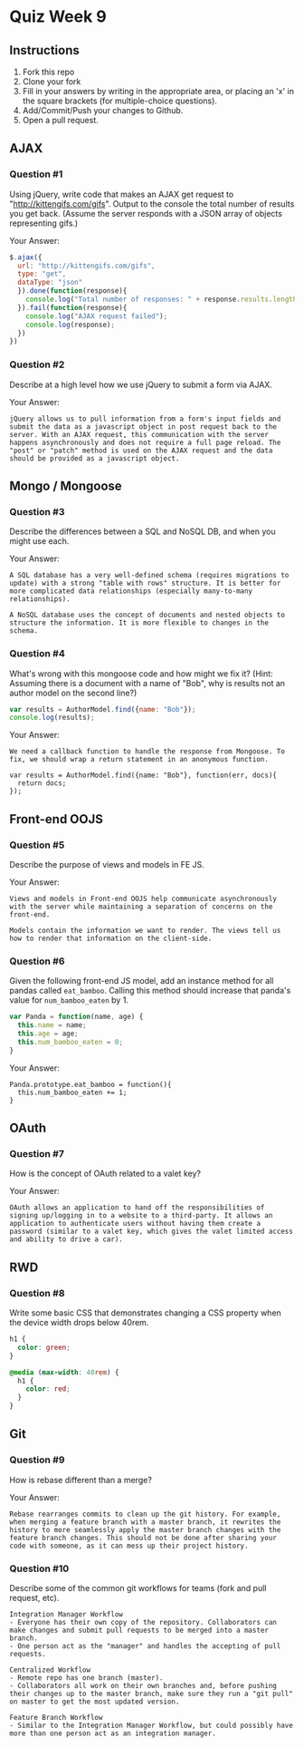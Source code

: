# Quiz Week 9

## Instructions

1. Fork this repo
2. Clone your fork
3. Fill in your answers by writing in the appropriate area, or placing an 'x' in
the square brackets (for multiple-choice questions).
4. Add/Commit/Push your changes to Github.
5. Open a pull request.

## AJAX

### Question #1

Using jQuery, write code that makes an AJAX get request to "http://kittengifs.com/gifs". Output to the console the total number of results you get back. (Assume the server responds with a JSON array of objects representing gifs.)

Your Answer:
```js
$.ajax({
  url: "http://kittengifs.com/gifs",
  type: "get",
  dataType: "json"
  }).done(function(response){
    console.log("Total number of responses: " + response.results.length);
  }).fail(function(response){
    console.log("AJAX request failed");
    console.log(response);
  })
})
```

### Question #2

Describe at a high level how we use jQuery to submit a form via AJAX.

Your Answer:
```text
jQuery allows us to pull information from a form's input fields and submit the data as a javascript object in post request back to the server. With an AJAX request, this communication with the server happens asynchronously and does not require a full page reload. The "post" or "patch" method is used on the AJAX request and the data should be provided as a javascript object.
```


## Mongo / Mongoose

### Question #3

Describe the differences between a SQL and NoSQL DB, and when you might use each.

Your Answer:
```text
A SQL database has a very well-defined schema (requires migrations to update) with a strong "table with rows" structure. It is better for more complicated data relationships (especially many-to-many relationships).

A NoSQL database uses the concept of documents and nested objects to structure the information. It is more flexible to changes in the schema.
```


### Question #4

What's wrong with this mongoose code and how might we fix it?
(Hint: Assuming there is a document with a name of "Bob", why is results not an author model on the second line?)

```js
var results = AuthorModel.find({name: "Bob"});
console.log(results);
```

Your Answer:
```text
We need a callback function to handle the response from Mongoose. To fix, we should wrap a return statement in an anonymous function.

var results = AuthorModel.find({name: "Bob"}, function(err, docs){
  return docs;
});

```

## Front-end OOJS

### Question #5

Describe the purpose of views and models in FE JS.

Your Answer:
```text
Views and models in Front-end OOJS help communicate asynchronously with the server while maintaining a separation of concerns on the front-end.

Models contain the information we want to render. The views tell us how to render that information on the client-side.
```

### Question #6

Given the following front-end JS model, add an instance method for all pandas called `eat_bamboo`. Calling this method should increase that panda's value for `num_bamboo_eaten` by 1.

```js
var Panda = function(name, age) {
  this.name = name;
  this.age = age;
  this.num_bamboo_eaten = 0;
}
```

Your Answer:
```text
Panda.prototype.eat_bamboo = function(){
  this.num_bamboo_eaten += 1;
}
```


## OAuth

### Question #7

How is the concept of OAuth related to a valet key?

Your Answer:
```text
OAuth allows an application to hand off the responsibilities of signing up/logging in to a website to a third-party. It allows an application to authenticate users without having them create a password (similar to a valet key, which gives the valet limited access and ability to drive a car).
```


## RWD

### Question #8

Write some basic CSS that demonstrates changing a CSS property when the device width drops below 40rem.

```css
h1 {
  color: green;
}

@media (max-width: 40rem) {
  h1 {
    color: red;
  }
}
```

## Git

### Question #9

How is rebase different than a merge?

Your Answer:
```text
Rebase rearranges commits to clean up the git history. For example, when merging a feature branch with a master branch, it rewrites the history to more seamlessly apply the master branch changes with the feature branch changes. This should not be done after sharing your code with someone, as it can mess up their project history.
```

### Question #10

Describe some of the common git workflows for teams (fork and pull request, etc).

```text
Integration Manager Workflow
- Everyone has their own copy of the repository. Collaborators can make changes and submit pull requests to be merged into a master branch.
- One person act as the "manager" and handles the accepting of pull requests.

Centralized Workflow
- Remote repo has one branch (master).
- Collaborators all work on their own branches and, before pushing their changes up to the master branch, make sure they run a "git pull" on master to get the most updated version.

Feature Branch Workflow
- Similar to the Integration Manager Workflow, but could possibly have more than one person act as an integration manager.
```

